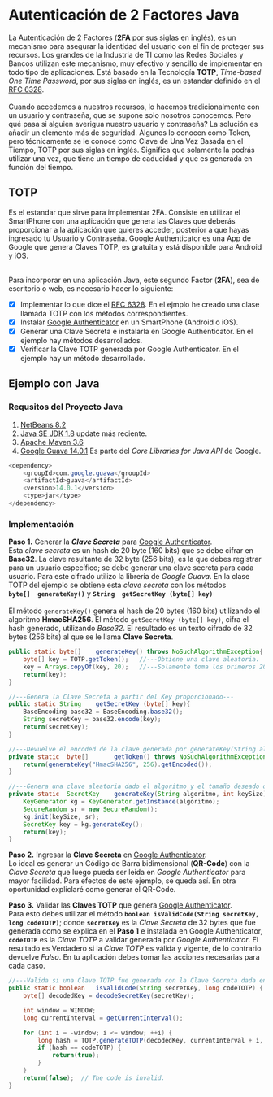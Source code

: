 # Autenticación de 2 Factores Java
La Autenticación de 2 Factores (**2FA** por sus siglas en inglés), es un mecanismo para asegurar la identidad del usuario con el fin de proteger sus recursos. Los grandes de la Industria de TI como las Redes Sociales y Bancos utilizan este mecanismo, muy efectivo y sencillo de implementar en todo tipo de aplicaciones. Está basado en la Tecnología **TOTP**, *Time-based One Time Password*, por sus siglas en inglés, es un estandar definido en el [RFC 6328][rfc6328].
<br/><br/>
Cuando accedemos a nuestros recursos, lo hacemos tradicionalmente con un usuario y contraseña, que se supone solo nosotros conocemos. Pero qué pasa si alguien averigua nuestro usuario y contraseña? La solución es añadir un elemento más de seguridad. Algunos lo conocen como Token, pero técnicamente se le conoce como Clave de Una Vez Basada en el Tiempo, TOTP por sus siglas en inglés. Significa que solamente la podrás utilizar una vez, que tiene un tiempo de caducidad y que es generada en función del tiempo.

## TOTP
Es el estandar que sirve para implementar 2FA. Consiste en utilizar el SmartPhone con una aplicación que genera las Claves que deberás proporcionar a la aplicación que quieres acceder, posterior a que hayas ingresado tu Usuario y Contraseña. Google Authenticator es una App de Google que genera Claves TOTP, es gratuita y está disponible para Android y iOS.<br/><br/>

Para incorporar en una aplicación Java, este segundo Factor (**2FA**), sea de escritorio o web, es necesario hacer lo siguiente:
- [x] Implementar lo que dice el [RFC 6328][rfc6328]. En el ejmplo he creado una clase llamada TOTP con los métodos correspondientes. 
- [x] Instalar [Google Authenticator][googleauthtenticator] en un SmartPhone (Android o iOS).
- [x] Generar una Clave Secreta e instalarla en Google Authenticator. En el ejemplo hay métodos desarrollados.
- [x] Verificar la Clave TOTP generada por Google Authenticator. En el ejemplo hay un método desarrollado.

## Ejemplo con Java

### Requsitos del Proyecto Java
1. [NetBeans 8.2](https://netbeans.org/downloads/)
2. [Java SE JDK 1.8](https://www.oracle.com/technetwork/java/javase/downloads/jdk8-downloads-2133151.html?fbclid=IwAR21GQMtgfZY7ZzLscX538bwGPkzqT8ap2jXCFUy0Ycnmxqy4hEDja7XPJo) update más reciente.
3. [Apache Maven 3.6](https://www-us.apache.org/dist/maven/maven-3/3.6.0/binaries/apache-maven-3.6.0-bin.zip?fbclid=IwAR2pO8S7v5Frm0eKYDoTemFWSu7w0fIYOIXsDrmrthNlUKGHQbF6uN5TkoM)
4. [Google Guava 14.0.1](https://repo1.maven.org/maven2/com/google/guava/guava/14.0.1/) Es parte del *Core Libraries for Java API* de Google.
```java
<dependency>
    <groupId>com.google.guava</groupId>
    <artifactId>guava</artifactId>
    <version>14.0.1</version>
    <type>jar</type>
</dependency>
```
### Implementación
**Paso 1.** Generar la **_Clave Secreta_** para [Google Authenticator][googleauthtenticator]. <br/>Esta *clave secreta* es un hash de 20 byte (160 bits) que se debe cifrar en **Base32**. La clave resultante de 32 byte (256 bits), es la que debes registrar para un usuario específico; se debe generar una clave secreta para cada usuario. Para este cifrado utilizo la librería de *Google Guava*. En la clase TOTP del ejemplo se obtiene esta *clave secreta* con los métodos <br/> **`byte[]  generateKey()`** y **`String  getSecretKey (byte[] key)`**
<br/><br/>
El método `generateKey()` genera el hash de 20 bytes (160 bits) utilizando el algoritmo **HmacSHA256**. El método `getSecretKey (byte[] key)`, cifra el hash generado, utilizando *Base32*. El resultado es un texto cifrado de 32 bytes (256 bits) al que se le llama **Clave Secreta**.

```java
public static byte[]    generateKey() throws NoSuchAlgorithmException{
    byte[] key = TOTP.getToken();   //---Obtiene una clave aleatoria.
    key = Arrays.copyOf(key, 20);   //---Solamente toma los primeros 20 byte de la clave generada.
    return(key);
}

//---Genera la Clave Secreta a partir del Key proporcionado---
public static String    getSecretKey (byte[] key){
    BaseEncoding base32 = BaseEncoding.base32();
    String secretKey = base32.encode(key);
    return(secretKey);
}
```

```java
//---Devuelve el encoded de la clave generada por generateKey(String algoritmo, int keySize)---
private static  byte[]       getToken() throws NoSuchAlgorithmException{
    return(generateKey("HmacSHA256", 256).getEncoded());
}

//---Genera una clave aleatoria dado el algoritmo y el tamaño deseado de la clave en bits.---
private static  SecretKey    generateKey(String algoritmo, int keySize) throws NoSuchAlgorithmException{
    KeyGenerator kg = KeyGenerator.getInstance(algoritmo);
    SecureRandom sr = new SecureRandom();
    kg.init(keySize, sr);
    SecretKey key = kg.generateKey();
    return(key);
}
```
**Paso 2.** Ingresar la **Clave Secreta** en [Google Authenticator][googleauthtenticator]. <br/>Lo ideal es generar un Código de Barra bidimensional (**QR-Code**) con la *Clave Secreta* que luego pueda ser leida en *Google Authenticator* para mayor facilidad. Para efectos de este ejemplo, se queda así. En otra oportunidad expliclaré como generar el QR-Code.

**Paso 3.** Validar las **Claves TOTP** que genera [Google Authenticator][googleauthtenticator]. <br/>Para esto debes utilizar el método **`boolean isValidCode(String secretKey, long codeTOTP)`**;  donde **`secretKey`** es la *Clave Secreta* de 32 bytes que fue generada como se explica en el **Paso 1** e instalada en Google Authenticator, **`codeTOTP`** es la *Clave TOTP* a validar generada por *Google Authenticator*. El resultado es Verdadero si la *Clave TOTP* es válida y vigente, de lo contrario devuelve *Falso*. En tu aplicación debes tomar las acciones necesarias para cada caso.
```java
//---Valida si una Clave TOTP fue generada con la Clave Secreta dada en seecretKey y si está vigente---
public static boolean   isValidCode(String secretKey, long codeTOTP) { 
    byte[] decodedKey = decodeSecretKey(secretKey);

    int window = WINDOW; 
    long currentInterval = getCurrentInterval(); 

    for (int i = -window; i <= window; ++i) { 
        long hash = TOTP.generateTOTP(decodedKey, currentInterval + i, PASS_CODE_LENGTH, CRYPTO); 
        if (hash == codeTOTP) { 
            return(true); 
        }
    }
    return(false);  // The code is invalid. 
}
```
[rfc6328]: https://tools.ietf.org/html/rfc6238?fbclid=IwAR0gbgA80ZkOYv5FNtd4B_mQb7rsdrOwkIuDofW8Htw_3xPf1QXvf3iP3zk
[googleauthtenticator]: https://chrome.google.com/webstore/detail/authenticator/bhghoamapcdpbohphigoooaddinpkbai?hl=es

